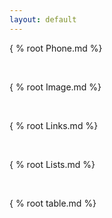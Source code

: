 ```yaml
---
layout: default
--- 
```


{ % root Phone.md %}

<br> 

{ % root Image.md %} 

<br> 

{ % root Links.md  %}

<br> 

{ % root Lists.md %}

<br> 

{ % root table.md %}
